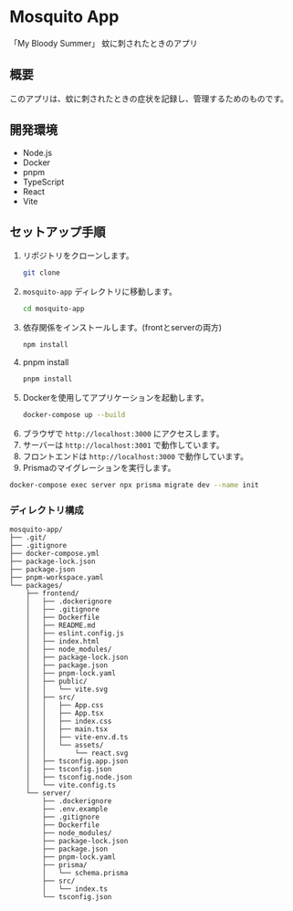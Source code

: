# Mosquito App
「My Bloody Summer」
蚊に刺されたときのアプリ
## 概要
このアプリは、蚊に刺されたときの症状を記録し、管理するためのものです。
## 開発環境
- Node.js
- Docker
- pnpm
- TypeScript
- React
- Vite
## セットアップ手順
1. リポジトリをクローンします。
   ```bash
   git clone
2. `mosquito-app` ディレクトリに移動します。
   ```bash
   cd mosquito-app
   ```
3. 依存関係をインストールします。(frontとserverの両方)
    ```bash
    npm install
    ```
4. pnpm install
   ```bash
   pnpm install

5. Dockerを使用してアプリケーションを起動します。
   ```bash
   docker-compose up --build
   ```
6. ブラウザで `http://localhost:3000` にアクセスします。
7. サーバーは `http://localhost:3001` で動作しています。
8. フロントエンドは `http://localhost:3000` で動作しています。
9.  Prismaのマイグレーションを実行します。
   ```bash
   docker-compose exec server npx prisma migrate dev --name init
   ```

### ディレクトリ構成
```
mosquito-app/
├── .git/
├── .gitignore
├── docker-compose.yml
├── package-lock.json
├── package.json
├── pnpm-workspace.yaml
└── packages/
    ├── frontend/
    │   ├── .dockerignore
    │   ├── .gitignore
    │   ├── Dockerfile
    │   ├── README.md
    │   ├── eslint.config.js
    │   ├── index.html
    │   ├── node_modules/
    │   ├── package-lock.json
    │   ├── package.json
    │   ├── pnpm-lock.yaml
    │   ├── public/
    │   │   └── vite.svg
    │   ├── src/
    │   │   ├── App.css
    │   │   ├── App.tsx
    │   │   ├── index.css
    │   │   ├── main.tsx
    │   │   ├── vite-env.d.ts
    │   │   └── assets/
    │   │       └── react.svg
    │   ├── tsconfig.app.json
    │   ├── tsconfig.json
    │   ├── tsconfig.node.json
    │   └── vite.config.ts
    └── server/
        ├── .dockerignore
        ├── .env.example
        ├── .gitignore
        ├── Dockerfile
        ├── node_modules/
        ├── package-lock.json
        ├── package.json
        ├── pnpm-lock.yaml
        ├── prisma/
        │   └── schema.prisma
        ├── src/
        │   └── index.ts
        └── tsconfig.json
```